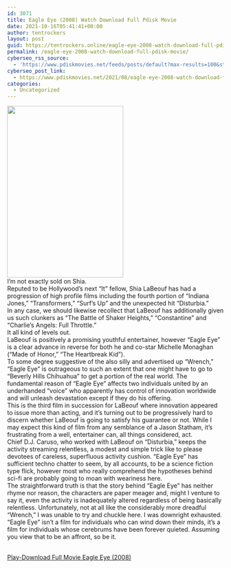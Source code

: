 ```yaml
---
id: 3071
title: Eagle Eye (2008) Watch Download Full Pdisk Movie
date: 2021-10-16T05:41:41+00:00
author: tentrockers
layout: post
guid: https://tentrockers.online/eagle-eye-2008-watch-download-full-pdisk-movie/
permalink: /eagle-eye-2008-watch-download-full-pdisk-movie/
cyberseo_rss_source:
  - 'https://www.pdiskmovies.net/feeds/posts/default?max-results=100&start-index=901'
cyberseo_post_link:
  - https://www.pdiskmovies.net/2021/08/eagle-eye-2008-watch-download-full.html
categories:
  - Uncategorized
---
```

<div class="separator">
  <a href="https://1.bp.blogspot.com/-oxVT6I92k5k/YSDJp4qQc4I/AAAAAAAAajA/rJMIS7nPrD84zhY6W3Z5mNbFYx7zRtBUgCLcBGAsYHQ/s2048/Eagle%2BEye%2B%25282008%2529%2BWatch%2BDownload%2BFull%2BPdisk%2BMovie.jpg"><img loading="lazy" border="0" data-original-height="2048" data-original-width="1382" height="400" src="https://1.bp.blogspot.com/-oxVT6I92k5k/YSDJp4qQc4I/AAAAAAAAajA/rJMIS7nPrD84zhY6W3Z5mNbFYx7zRtBUgCLcBGAsYHQ/w270-h400/Eagle%2BEye%2B%25282008%2529%2BWatch%2BDownload%2BFull%2BPdisk%2BMovie.jpg" width="270" /></a>
</div>



<div>
  <div>
    <span>I&#8217;m not exactly sold on Shia.&nbsp;</span>
  </div>
  
  <div>
    <span>Reputed to be Hollywood&#8217;s next &#8220;It&#8221; fellow, Shia LaBeouf has had a progression of high profile films including the fourth portion of &#8220;Indiana Jones,&#8221; &#8220;Transformers,&#8221; &#8220;Surf&#8217;s Up&#8221; and the unexpected hit &#8220;Disturbia.&#8221;&nbsp;</span>
  </div>
  
  <div>
    <span>In any case, we should likewise recollect that LaBeouf has additionally given us such clunkers as &#8220;The Battle of Shaker Heights,&#8221; &#8220;Constantine&#8221; and &#8220;Charlie&#8217;s Angels: Full Throttle.&#8221;&nbsp;</span>
  </div>
  
  <div>
    <span>It all kind of levels out.&nbsp;</span>
  </div>
  
  <div>
    <span>LaBeouf is positively a promising youthful entertainer, however &#8220;Eagle Eye&#8221; is a clear advance in reverse for both he and co-star Michelle Monaghan (&#8220;Made of Honor,&#8221; &#8220;The Heartbreak Kid&#8221;).&nbsp;</span>
  </div>
  
  <div>
    <span>To some degree suggestive of the also silly and advertised up &#8220;Wrench,&#8221; &#8220;Eagle Eye&#8221; is outrageous to such an extent that one might have to go to &#8220;Beverly Hills Chihuahua&#8221; to get a portion of the real world. The fundamental reason of &#8220;Eagle Eye&#8221; affects two individuals united by an underhanded &#8220;voice&#8221; who apparently has control of innovation worldwide and will unleash devastation except if they do his offering.&nbsp;</span>
  </div>
  
  <div>
    <span>This is the third film in succession for LaBeouf where innovation appeared to issue more than acting, and it&#8217;s turning out to be progressively hard to discern whether LaBeouf is going to satisfy his guarantee or not. While I may expect this kind of film from any semblance of a Jason Statham, it&#8217;s frustrating from a well, entertainer can, all things considered, act.&nbsp;</span>
  </div>
  
  <div>
    <span>Chief D.J. Caruso, who worked with LaBeouf on &#8220;Disturbia,&#8221; keeps the activity streaming relentless, a modest and simple trick like to please devotees of careless, superfluous activity cushion. &#8220;Eagle Eye&#8221; has sufficient techno chatter to seem, by all accounts, to be a science fiction type flick, however most who really comprehend the hypotheses behind sci-fi are probably going to moan with weariness here.&nbsp;</span>
  </div>
  
  <div>
    <span>The straightforward truth is that the story behind &#8220;Eagle Eye&#8221; has neither rhyme nor reason, the characters are paper meager and, might I venture to say it, even the activity is inadequately altered regardless of being basically relentless. Unfortunately, not at all like the considerably more dreadful &#8220;Wrench,&#8221; I was unable to try and chuckle here. I was downright exhausted.&nbsp;</span>
  </div>
  
  <div>
    <span>&#8220;Eagle Eye&#8221; isn&#8217;t a film for individuals who can wind down their minds, it&#8217;s a film for individuals whose cerebrums have been forever quieted. Assuming you view that to be an affront, so be it.</span>
  </div>
</div>

  
<a href="https://kofilink.com/1/bnYyajdwMDAzM3hk?dn=1" onclick="window.open('https://kofilink.com/1/bnYyajdwMDAzM3hk?dn=1','popup','width=600,height=600'); return false;" target="popup" rel="noopener"><br /> Play-Download Full Movie Eagle Eye (2008)<br /> </a>